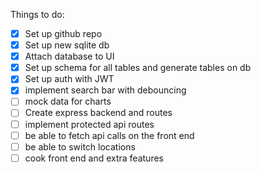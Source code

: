 Things to do:
 - [x] Set up github repo
 - [x] Set up new sqlite db
 - [x] Attach database to UI
 - [x] Set up schema for all tables and generate tables on db
 - [x] Set up auth with JWT
 - [x] implement search bar with debouncing
 - [ ] mock data for charts
 - [ ] Create express backend and routes
 - [ ] implement protected api routes
 - [ ] be able to fetch api calls on the front end
 - [ ] be able to switch locations
 - [ ] cook front end and extra features